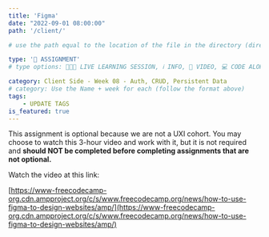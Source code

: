 ```yaml
---
title: 'Figma'
date: "2022-09-01 08:00:00"
path: '/client/'

# use the path equal to the location of the file in the directory (directory structure)

type: '📝 ASSIGNMENT'
# type options: 👩🏽‍🏫 LIVE LEARNING SESSION, ℹ️ INFO, 🎥 VIDEO, 💻 CODE ALONG, 🥼 LAB, ↩️ REVIEW/NOTES, 👥 GROUP LEARNING, 👷🏼‍♂️ GROUP PROJECT, 🧠 ASSESSMENT, 📝 ASSIGNMENT

category: Client Side - Week 08 - Auth, CRUD, Persistent Data
# category: Use the Name + week for each (follow the format above)
tags: 
    - UPDATE TAGS
is_featured: true
---
```

This assignment is optional because we are not a UXI cohort. You may choose to watch this 3-hour video and work with it, but it is not required and **should NOT be completed before completing assignments that are not optional.**

Watch the video at this link:

[https://www-freecodecamp-org.cdn.ampproject.org/c/s/www.freecodecamp.org/news/how-to-use-figma-to-design-websites/amp/](https://www-freecodecamp-org.cdn.ampproject.org/c/s/www.freecodecamp.org/news/how-to-use-figma-to-design-websites/amp/)
